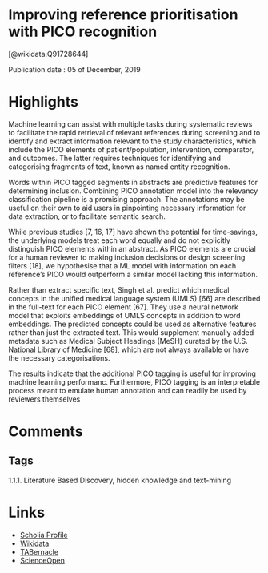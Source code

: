 
Improving reference prioritisation with PICO recognition
========================================================
  
  [@wikidata:Q91728644]  
  
Publication date : 05 of December, 2019  

# Highlights

Machine learning can assist with multiple tasks during systematic reviews to facilitate the rapid
retrieval of relevant references during screening and to identify and extract information relevant to the study
characteristics, which include the PICO elements of patient/population, intervention, comparator, and outcomes. The
latter requires techniques for identifying and categorising fragments of text, known as named entity recognition.

Words within PICO tagged segments in abstracts are predictive features for determining inclusion.
Combining PICO annotation model into the relevancy classification pipeline is a promising approach. The annotations
may be useful on their own to aid users in pinpointing necessary information for data extraction, or to facilitate
semantic search.

While previous studies [7, 16, 17] have shown the potential for time-savings, the underlying models treat each
word equally and do not explicitly distinguish PICO elements within an abstract. As PICO elements are crucial for a human reviewer to making inclusion decisions or design screening filters [18], we hypothesise
that a ML model with information on each reference’s
PICO would outperform a similar model lacking this
information.

Rather than extract specific text, Singh et al. predict
which medical concepts in the unified medical language
system (UMLS) [66] are described in the full-text for each
PICO element [67]. They use a neural network model that
exploits embeddings of UMLS concepts in addition to
word embeddings. The predicted concepts could be used
as alternative features rather than just the extracted text.
This would supplement manually added metadata such
as Medical Subject Headings (MeSH) curated by the U.S.
National Library of Medicine [68], which are not always
available or have the necessary categorisations.

The results indicate that the additional PICO tagging is
useful for improving machine learning performanc. Furthermore, PICO tagging is an interpretable process
meant to emulate human annotation and can readily be
used by reviewers themselves

# Comments

## Tags
1.1.1. Literature Based Discovery, hidden knowledge and text-mining


# Links
  
 * [Scholia Profile](https://scholia.toolforge.org/work/Q91728644)  
 * [Wikidata](https://www.wikidata.org/wiki/Q91728644)  
 * [TABernacle](https://tabernacle.toolforge.org/?#/tab/manual/Q91728644/P921%3BP4510)  
 * [ScienceOpen](https://www.scienceopen.com/search#('v'~3_'id'~''_'isExactMatch'~true_'context'~null_'kind'~77_'order'~0_'orderLowestFirst'~false_'query'~'Improving%20reference%20prioritisation%20with%20PICO%20recognition'_'filters'~!*_'hideOthers'~false))  
